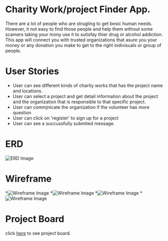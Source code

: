 # Charity Work/project Finder App.
  There are a lot of people who are strugling to get besic human needs. However, it not easy to find those people and help them without some scamers taking your mony use it to sutisfay thier drug or alcohol addiction. This app will connect you with trusted organizations that asure you your money or any donation you make to get to the right indivisuals or group of people.

# User Stories
* User can see different kinds of charity works that has the    project name and locations.
* User can select a project and get detail information about the project and the organization that is responsible to that specific project.
* User can commjnicate the organization if the volunteer has more question
* User can click on 'register' to sign up for a project
* User can see a succussfully submited message.

# ERD 
![ERD Image](public/charity_erd.png)

# Wireframe
*![Wireframe Image](public/charity_wf.png)
*![Wireframe Image](public/charity_wf-2.png)
*![Wireframe Image](public/charity_wf-3.png)
*![Wireframe Image](public/charity_wf-4.png)

# Project Board
click [here](https://github.com/sophiemar27/my-charity-app/projects/1) to see project board.


  